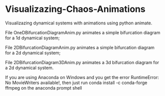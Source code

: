 # Visualizazing-Chaos-Animations
Visualizazing dynamical systems with animations using python animate.


File OneDBifurcationDiagramAnim.py animates a simple bifurcation diagram for a 1d dynamical system;

File 2DBifurcationDiagramAnim.py animates a simple bifurcation diagram for a 2d dynamical system;

File 2DBifurcationDiagram3DAnim.py animates a 3d bifurcation diagram for a 2d dynamical system.



If you are using Anaconda on Windows and you get the error RuntimeError: No MovieWriters available!, then just run 
conda install -c conda-forge ffmpeg
on the anaconda prompt shell
